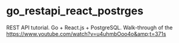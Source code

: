 # go_restapi_react_postrges
 REST API  tutorial. Go + React.js + PostgreSQL. Walk-through of the  https://www.youtube.com/watch?v=u4uhmbOoo4o&amp;t=371s
